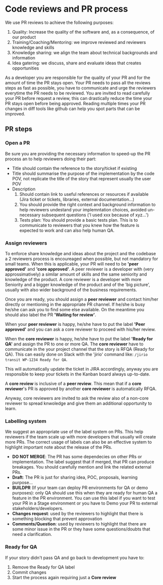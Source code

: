 # Code reviews and PR process

We use PR reviews to achieve the following purposes:
  1. Quality: Increase the quality of the software and, as a consequence, of our product
  2. Training/Coaching/Mentoring: we improve reviewed and reviewers knowledge and skills
  3. Knowledge sharing: we align the team about technical backgrounds and information
  4. Idea gatering: we discuss, share and evaluate ideas that creates opportunities

As a developer you are responsible for the quality of your PR and for the amount of time the PR stays open.
Your PR needs to pass all the reviews steps as fast as possible, you have to communicate and urge the reviewers everytime the PR needs to be reviewed.
You are invited to read carefully your PR before request a review, this can drastically reduce the time your PR stays open before being approved.
Reading multiple times your PR changes in diff tools like github can help you spot parts that can be improved.

## PR steps
### Open a PR

Be sure you are providing the necessary information to speed-up the PR process an to help reviewers doing their part:

* Title should contain the reference to the story/ticket if existing
* Title should summarise the purpose of the implementation by the code POV, not replicate the title of the story that represent usually the user POV
* Description
  1. Should contain link to useful references or resources if available (Jira ticket or tickets, libraries, external documentation...)
  2. You should provide the right context and background information to help reviewers undestand your implemntation choices, avoided un-necessary subsequent questions ('I used xxx because of xyz...')
  3. Tests plan: You should provide a basic tests plan. This is to communicate to reviewers that you knew how the feature is expected to work and can also help human QA.

### Assign reviewers

To enforce share knowledge and ideas about the project and the codebase a 2 reviewers process is encoureaged when possible, but not mandatory for small teams. 
When this is applicable, your PR will need to be **'peer approved'** and **'core approved'**.
A peer reviewer is a developer with (very approssimatively) a similar amount of skills and the same seniority and knowledge of the product.
A core reviewer is a developer with more Seniority and a bigger knowledge of the product and of the 'big picture', usually with also wider background of the business requirements.

Once you are ready, you should assign a **peer reviewer** and contact him/her directly or mentioning in the appropriate PR channel.
If he/she is busy he/she can ask you to find some else available. 
On the meantime you should also label the PR **'Waiting for review'**.

When your **peer reviewer** is happy, he/she have to put the label **'Peer approved'** and you can ask a core reviewer to proceed with his/her review.

When the **core reviewer** is happy, he/she have to put the label **'Ready for QA'** and assign the PR to one or more QA.
The **core reviewer** have to communicate in the your project channel that the story is RFQA (Ready for QA). This can easily done on Slack with the 'jirio' command like: ```/jirio transit WP-1234 Ready for QA```.

This will automatically update the ticket in JIRA accordingly, anyway you are responsible to keep your tickets in the Kanban board always up-to-date.

A **core review** is inclusive of a **peer review**. This mean that if a **core reviewer**'s PR is approved by another **core reviewer** is automatically RFQA.

Anyway, core reviewers are invited to ask the review also of a non-core reviewer to spread knwoledge and give them an additional opportunity to learn.

### Labelling system

We suggest an appropriate use of the label system on PRs.
This help reviewers if the team scale up with more developers that usually will create more PRs.
The correct usage of labels can also be an effective system to highlight important note about the release of the PRs.

* **DO NOT MERGE**: The PR has some dependecies on other PRs or implementation. The label suggest that if merged, that PR can produce breakages. You should carefully mention and link the related external PRs.
* **Draft**: The PR is just for sharing idea, POC, proposals, learning purpose...
* **BUILDPR** (If your team can deploy PR environments for QA or demo purposes): only QA should use this when they are ready for human QA a feature in the PR environment. You can use this label if you want to test your PR in a Stage environment or you have to Demo your PR to external stakeholders/developers.
* **Changes request**: used by the reviewers to highlight that there is something blocking that prevent approvation
* **Comments/Question**: used by reviewers to highlight that there are some minor issue in the PR or they have some questions/doubts that need a clarification. 

### Ready for QA

If your story didn't pass QA and go back to development you have to:

  1. Remove the Ready for QA label
  2. Commit changes
  3. Start the process again requiring just a **Core review**
